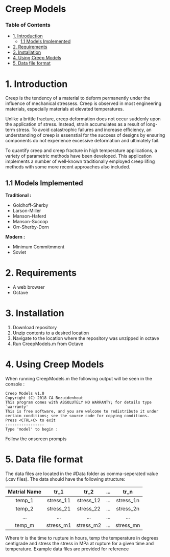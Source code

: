 # Creep Models
### Table of Contents
- [1. Introduction](#1-introduction)
  - [1.1 Models Implemented](#11-models-implemented)
- [2. Requirements](#2-requirements)
- [3. Installation](#3-installation)
- [4. Using Creep Models](#4-using-creep-models)
- [5. Data file format](#5-data-file-format)

# 1. Introduction
Creep is the tendency of a material to deform permanently under the influence of mechanical stressess. Creep is observed in most engineering materials, especially materials at elevated temperatures.

Unlike a brittle fracture, creep deformation does not occur suddenly upon the application of stress. Instead, strain accumulates as a result of long-term stress. To avoid catastrophic failures and increase efficiency, an understanding of creep is essenstial for the success of designs by ensuring components do not experience excessive deformation and ultimately fail.

To quantify creep and creep fracture in high temperature applications, a variety of parametric methods have been developed. This application implements a number of well-known traditionally employed creep lifing methods with some more recent approaches also included.

## 1.1 Models Implemented
**Traditional :**
* Goldhoff-Sherby
* Larson-Miller
* Manson-Haferd
* Manson-Succop
* Orr-Sherby-Dorn

**Modern :**
* Minimum Commitmment
* Soviet

# 2. Requirements
* A web browser
* Octave
  
# 3. Installation

1. Download repository
2. Unzip contents to a desired location
3. Navigate to the location where the repository was unzipped in octave
4. Run CreepModels.m from Octave

# 4. Using Creep Models

When running CreepModels.m the following output will be seen in the console :

```text
Creep Models v1.0
Copyright (C) 2018 CA Bezuidenhout
This program comes with ABSOLUTELY NO WARRANTY; for details type `warranty'
This is free software, and you are welcome to redistribute it under certain conditions; see the source code for copying conditions.
Press <CTRL+C> to exit
-----------------
Type 'model' to begin :
```

Follow the onscreen prompts

# 5. Data file format
The data files are located in the #Data folder as comma-seperated value (.csv files). The data should have the following structure:


| Matrial Name  | tr_1      | tr_2      | ...   | tr_n      |
|:-------------:|:---------:|:---------:|:-----:|:---------:|
| temp_1        |stress_11  |stress_12  | ...   | stress_1n |
| temp_2        |stress_21  |stress_22  | ...   | stress_2n |
| ...           |...        |...        | ...   | ...       |
| temp_m        |stress_m1  |stress_m2  | ...   | stress_mn |

Where tr is the time to rupture in hours, temp the temperature in degrees centigrade and stress the stress in MPa at rupture for a given time and temperature.
Example data files are provided for reference
